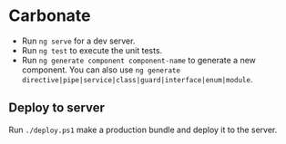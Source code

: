 # Carbonate

- Run `ng serve` for a dev server.
- Run `ng test` to execute the unit tests.
- Run `ng generate component component-name` to generate a new component. You can also
  use `ng generate directive|pipe|service|class|guard|interface|enum|module`.

## Deploy to server

Run `./deploy.ps1` make a production bundle and deploy it to the server.
